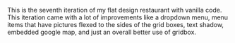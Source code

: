 This is the seventh iteration of my flat design restaurant with vanilla code. This iteration came with a lot of improvements like a dropdown menu, menu items that have pictures flexed to the sides of the grid boxes, text shadow, embedded google map, and just an overall better use of gridbox.